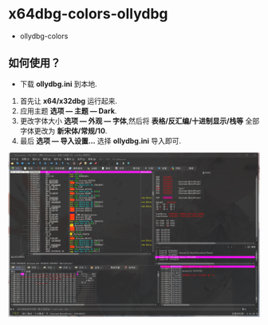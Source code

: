 # x64dbg-colors-ollydbg
- ollydbg-colors
## 如何使用？
  
- 下载 __ollydbg.ini__ 到本地.
1. 首先让 __x64/x32dbg__ 运行起来.
2. 应用主题 __选项 — 主题 — Dark__.
3. 更改字体大小 __选项 — 外观 — 字体__,然后将 __表格/反汇编/十进制显示/栈等__ 全部字体更改为 __新宋体/常规/10__.
4. 最后 __选项 — 导入设置...__ 选择 __ollydbg.ini__ 导入即可.


![image](https://github.com/XLjiangA/x64dbg-colors-ollydbg/blob/main/20210907230112.png)
